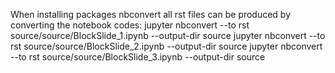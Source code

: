 When installing packages nbconvert all rst files can be produced by converting the notebook codes:
jupyter nbconvert --to rst source/source/BlockSlide_1.ipynb --output-dir source
jupyter nbconvert --to rst source/source/BlockSlide_2.ipynb --output-dir source
jupyter nbconvert --to rst source/source/BlockSlide_3.ipynb --output-dir source

